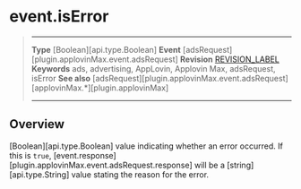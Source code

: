 # event.isError

> --------------------- ------------------------------------------------------------------------------------------
> __Type__              [Boolean][api.type.Boolean]
> __Event__             [adsRequest][plugin.applovinMax.event.adsRequest]
> __Revision__          [REVISION_LABEL](REVISION_URL)
> __Keywords__          ads, advertising, AppLovin, Applovin Max, adsRequest, isError
> __See also__			[adsRequest][plugin.applovinMax.event.adsRequest]
>						[applovinMax.*][plugin.applovinMax]
> --------------------- ------------------------------------------------------------------------------------------

## Overview

[Boolean][api.type.Boolean] value indicating whether an error occurred. If this is `true`, [event.response][plugin.applovinMax.event.adsRequest.response] will be a [string][api.type.String] value stating the reason for the error.
